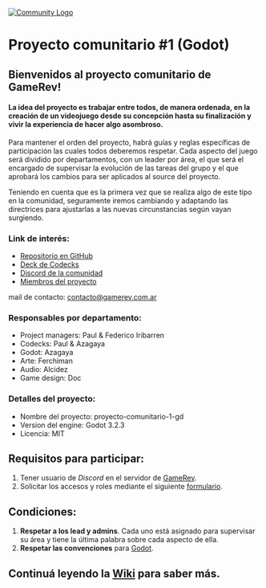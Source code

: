 
[![Community Logo](https://i.ibb.co/r4BqnSk/Comunidad-Proyecto.jpg)](https://gamerev.com.ar/)

# Proyecto comunitario #1 (Godot)

## Bienvenidos al proyecto comunitario de GameRev!

#### La idea del proyecto es trabajar entre todos, de manera ordenada, en la creación de un videojuego desde su concepción hasta su finalización y vivir la experiencia de hacer algo asombroso.

Para mantener el orden del proyecto, habrá guías y reglas específicas de participación las cuales todos deberemos respetar. Cada aspecto del juego será dividido por departamentos, con un leader por área, el que será el encargado de supervisar la evolución de las tareas del grupo y el que aprobará los cambios para ser aplicados al source del proyecto. 

Teniendo en cuenta que es la primera vez que se realiza algo de este tipo en la comunidad, seguramente iremos cambiando y adaptando las directrices para ajustarlas a las nuevas circunstancias según vayan surgiendo.

### Link de interés:

- [Repositorio en GitHub](https://github.com/gamerevar/proyecto-comunitario-1-gd)
- [Deck de Codecks](https://open.codecks.io/proyecto-comunitario-1-gd)
- [Discord de la comunidad](https://discord.gg/KrtbfaQ)
- [Miembros del proyecto](https://docs.google.com/spreadsheets/d/1DhZhN6iZDDRddVoGphDYP_qhdfA52QU_fwbsFlc0snk/edit?usp=sharing)

mail de contacto: <contacto@gamerev.com.ar>

### Responsables por departamento:

* Project managers: Paul & Federico Iribarren
* Codecks: Paul & Azagaya
* Godot: Azagaya
* Arte: Ferchiman
* Audio: Alcidez
* Game design: Doc

### Detalles del proyecto:

* Nombre del proyecto: proyecto-comunitario-1-gd
* Version del engine: Godot 3.2.3
* Licencia: MIT

## Requisitos para participar:

1. Tener usuario de _Discord_ en el servidor de [GameRev](https://discord.gg/KrtbfaQ).
2. Solicitar los accesos y roles mediante el siguiente [formulario](https://forms.gle/snZDFBYY5MdyWrKJ9).

## Condiciones:

1. **Respetar a los lead y admins**. Cada uno está asignado para supervisar su área y tiene la última palabra sobre cada aspecto de ella.
2. **Respetar las convenciones** para [Godot](https://docs.godotengine.org/en/stable/getting_started/scripting/gdscript/gdscript_styleguide.html).

## Continuá leyendo la [Wiki](https://github.com/gamerevar/proyecto-comunitario-1-gd/wiki) para saber más.
